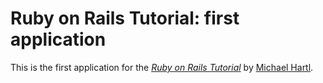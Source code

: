 # Ruby on Rails Tutorial: first application

This is the first application for the
[*Ruby on Rails Tutorial*](http://railstutorial.jp/)
by [Michael Hartl](http://www.michaelhartl.com/).